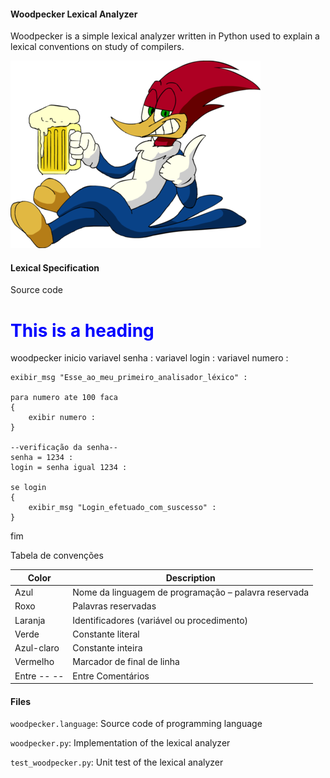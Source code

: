 #### Woodpecker Lexical Analyzer

Woodpecker is a simple lexical analyzer written in Python used to explain a lexical conventions on study of compilers.

![woodpecker image](woodpecker.png)

#### Lexical Specification

Source code


<h1 style="color:blue">This is a heading</h1>
woodpecker inicio
	variavel senha :
	variavel login :
	variavel numero :
	
	exibir_msg "Esse_ao_meu_primeiro_analisador_léxico" :
	
	para numero ate 100 faca
	{
		exibir numero :
	}

	--verificação da senha--
	senha = 1234 :			
	login = senha igual 1234 :

	se login
	{
		exibir_msg "Login_efetuado_com_suscesso" :
	}	
fim


Tabela de convenções

| Color       | Description                                          |
|-------------|------------------------------------------------------|
| Azul        | Nome da linguagem de programação – palavra reservada |
| Roxo        | Palavras reservadas                                  |
| Laranja     | Identificadores (variável ou procedimento)           |
| Verde       | Constante literal                                    |
| Azul-claro  | Constante inteira                                    |
| Vermelho    | Marcador de final de linha                           |
| Entre -- -- | Entre Comentários                                    |

#### Files

`woodpecker.language`: Source code of programming language

`woodpecker.py`: Implementation of the lexical analyzer

`test_woodpecker.py`: Unit test of the lexical analyzer
